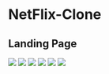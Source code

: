 # NetFlix-Clone

## Landing Page

<img src= "https://user-images.githubusercontent.com/57553757/125473451-44e7ef15-c4bc-4a72-8ef4-b25555e65776.png" />
<img src="https://user-images.githubusercontent.com/57553757/125473497-2272c395-1d62-4b08-8d35-905c202b869f.png" />
<img src= "https://user-images.githubusercontent.com/57553757/125473515-f2de8ed1-fbfd-4f3b-8e25-61e8ef3b8076.png" />


<img src= "https://user-images.githubusercontent.com/57553757/125473523-7d1726af-9b5d-4b1d-a58b-df157e0e5f8e.png" />
<img src="https://user-images.githubusercontent.com/57553757/125473555-298e55f7-cd18-4b4f-ae0b-22d8212d3a0d.png" />
<img src= "https://user-images.githubusercontent.com/57553757/125473561-bd48e167-4d22-4967-aa67-028d9631a593.png" />
